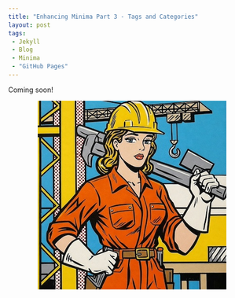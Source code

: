 ```yaml
---
title: "Enhancing Minima Part 3 - Tags and Categories"
layout: post
tags:
 - Jekyll
 - Blog
 - Minima
 - "GitHub Pages"
---
```


Coming soon!
<!-- more -->

<p style="text-align:center;">
	<img src="/assets/images/under_construction.jpg" alt="Female construction worker">
</p>


